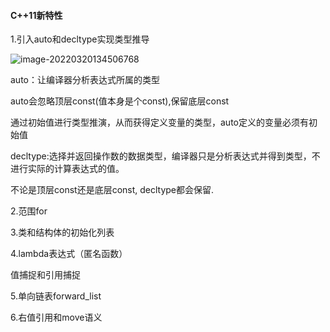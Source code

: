 #### C++11新特性

1.引入auto和decltype实现类型推导

![image-20220320134506768](C:\Users\lj1998\AppData\Roaming\Typora\typora-user-images\image-20220320134506768.png)

auto：让编译器分析表达式所属的类型

auto会忽略顶层const(值本身是个const),保留底层const

通过初始值进行类型推演，从而获得定义变量的类型，auto定义的变量必须有初始值

decltype:选择并返回操作数的数据类型，编译器只是分析表达式并得到类型，不进行实际的计算表达式的值。

不论是顶层const还是底层const, decltype都会保留.



2.范围for



3.类和结构体的初始化列表



4.lambda表达式（匿名函数）

值捕捉和引用捕捉

5.单向链表forward_list



6.右值引用和move语义

